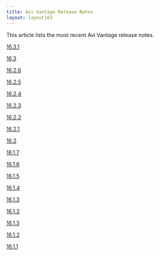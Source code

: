 ```yaml
---
title: Avi Vantage Release Notes
layout: layout163
---
```

This article lists the most recent Avi Vantage release notes.

<a href="/docs/16.3/avi-vantage-16-3-1-release-notes/">16.3.1</a>

<a href="/docs/16.3/avi-vantage-16-3-release-notes/">16.3</a>

<a href="/docs/16.3/avi-vantage-16-2-6-release-notes/">16.2.6</a>

<a href="/docs/16.3/avi-vantage-16-2-5-release-notes/">16.2.5</a>

<a href="/docs/16.3/avi-vantage-16-2-4-release-notes/">16.2.4</a>

<a href="/docs/16.3/avi-vantage-16-2-3-release-notes/">16.2.3</a>

<a href="/docs/16.3/avi-vantage-16-2-2-release-notes/">16.2.2</a>

<a href="/docs/16.3/avi-vantage-16-2-1-release-notes/">16.2.1</a>

<a href="/docs/16.3/avi-vantage-16-2-release-notes/">16.2</a>

<a href="/docs/16.3/avi-vantage-16-1-7-release-notes/">16.1.7</a>

<a href="/docs/16.3/avi-vantage-16-1-6-release-notes/">16.1.6</a>

<a href="/docs/16.3/avi-vantage-16-1-5-release-notes/">16.1.5</a>

<a href="/docs/16.3/avi-vantage-16-1-4-release-notes/">16.1.4</a>

<a href="/docs/16.3/avi-vantage-16-1-3-release-notes/">16.1.3</a>

<a href="/docs/16.3/avi-vantage-16-1-2-release-notes/">16.1.2</a>

<a href="/docs/16.3/avi-vantage-16-1-3-release-notes/">16.1.3</a>

<a href="/docs/16.3/avi-vantage-16-1-2-release-notes/">16.1.2</a>

<a href="/docs/16.3/avi-vantage-16-1-6-release-notes/">16.1.1</a>
